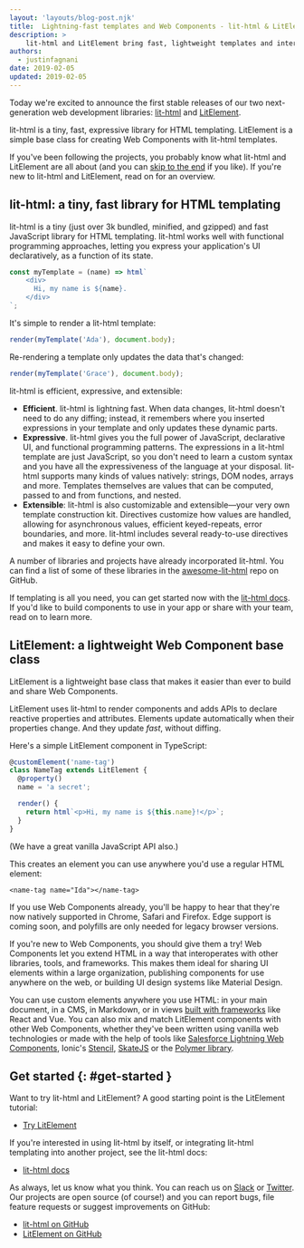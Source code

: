 ```yaml
---
layout: 'layouts/blog-post.njk'
title:  Lightning-fast templates and Web Components - lit-html & LitElement
description: >
    lit-html and LitElement bring fast, lightweight templates and interoperable components to the modern web.
authors:
  - justinfagnani
date: 2019-02-05
updated: 2019-02-05
---
```


Today we're excited to announce the first stable releases of our two next-generation web 
development libraries: [lit-html](https://lit-html.polymer-project.org) and 
[LitElement](https://lit-element.polymer-project.org/).

lit-html is a tiny, fast, expressive library for HTML templating. LitElement is a simple base
class for creating Web Components with lit-html templates.

If you've been following the projects, you probably know what lit-html and LitElement are all
about (and you can [skip to the end](#get-started) if you like). If you're new to lit-html and
LitElement, read on for an overview.

## lit-html: a tiny, fast library for HTML templating

lit-html is a tiny (just over 3k bundled, minified, and gzipped) and fast JavaScript library for
HTML templating. lit-html works well with functional programming approaches, letting you express
your application's UI declaratively, as a function of its state.

```js
const myTemplate = (name) => html`
    <div>
      Hi, my name is ${name}.
    </div>
`;
```

It's simple to render a lit-html template:

```js
render(myTemplate('Ada'), document.body);
```

Re-rendering a template only updates the data that's changed:

```js
render(myTemplate('Grace'), document.body);
```

lit-html is efficient, expressive, and extensible:

*   **Efficient**. lit-html is lightning fast. When data changes, lit-html doesn't need to do any
    diffing; instead, it remembers where you inserted expressions in your template and only
    updates these dynamic parts.
*   **Expressive**. lit-html gives you the full power of JavaScript, declarative UI, and
    functional programming patterns. The expressions in a lit-html template are just JavaScript,
    so you don't need to learn a custom syntax and you have all the expressiveness of the language
    at your disposal. lit-html supports many kinds of values natively: strings, DOM nodes, arrays
    and more. Templates themselves are values that can be computed, passed to and from functions,
    and nested.
*   **Extensible**: lit-html is also customizable and extensible—your very own template
    construction kit. Directives customize how values are handled, allowing for asynchronous
    values, efficient keyed-repeats, error boundaries, and more. lit-html includes several
    ready-to-use directives and makes it easy to define your own.

A number of libraries and projects have already incorporated lit-html. You can find a list of some 
of these libraries in the [awesome-lit-html](https://github.com/web-padawan/awesome-lit-html) repo 
on GitHub.

If templating is all you need, you can get started now with the 
[lit-html docs](https://lit-html.polymer-project.org/). If you'd like to build components to use 
in your app or share with your team, read on to learn more.

## LitElement: a lightweight Web Component base class

LitElement is a lightweight base class that makes it easier than ever to build and share Web
Components.

LitElement uses lit-html to render components and adds APIs to declare reactive properties and
attributes. Elements update automatically when their properties change. And they update _fast_,
without diffing.

Here's a simple LitElement component in TypeScript:

```typescript
@customElement('name-tag')
class NameTag extends LitElement {
  @property()
  name = 'a secret';

  render() {
    return html`<p>Hi, my name is ${this.name}!</p>`;
  }
}
```

(We have a great vanilla JavaScript API also.)

This creates an element you can use anywhere you'd use a regular HTML element:

`<name-tag name="Ida"></name-tag>`

If you use Web Components already, you'll be happy to hear that they're now natively supported in
Chrome, Safari and Firefox. Edge support is coming soon, and polyfills are only needed for legacy
browser versions. 

If you're new to Web Components, you should give them a try! Web Components let you extend HTML in
a way that interoperates with other libraries, tools, and frameworks. This makes them ideal for
sharing UI elements within a large organization, publishing components for use anywhere on the web,
or building UI design systems like Material Design.

You can use custom elements anywhere you use HTML: in your main document, in a CMS, in Markdown, or
in views [built with frameworks](https://custom-elements-everywhere.com/) like React and Vue. You
can also mix and match LitElement components with other Web Components, whether they've been
written using vanilla web technologies or made with the help of tools like
[Salesforce Lightning Web Components](https://developer.salesforce.com/blogs/2018/12/introducing-lightning-web-components.html), 
Ionic's [Stencil](https://stenciljs.com/), [SkateJS](https://skatejs.netlify.com/) or the 
[Polymer library](https://polymer-library.polymer-project.org).

## Get started {: #get-started }

Want to try lit-html and LitElement? A good starting point is the LitElement tutorial:

* [Try LitElement](https://lit-element.polymer-project.org/try)

If you're interested in using lit-html by itself, or integrating lit-html templating into another
project, see the lit-html docs:

* [lit-html docs](https://lit-html.polymer-project.org/)

As always, let us know what you think. You can reach us on [Slack](https://join.slack.com/t/polymer/shared_invite/enQtNTAzNzg3NjU4ODM4LTkzZGVlOGIxMmNiMjMzZDM1YzYyMzdiYTk0YjQyOWZhZTMwN2RlNjM5ZDFmZjMxZWRjMWViMDA1MjNiYWFhZWM)
or [Twitter](https://twitter.com/buildWithLit). Our projects are open source (of course!) and you can
report bugs, file feature requests or suggest improvements on GitHub:

* [lit-html on GitHub](https://github.com/Polymer/lit-html)
* [LitElement on GitHub](https://github.com/Polymer/lit-element)

